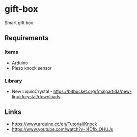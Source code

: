 # gift-box
Smart gift box

## Requirements

### Items
* Arduino
* Piezo knock sensor

### Library
* New LiquidCrystal - https://bitbucket.org/fmalpartida/new-liquidcrystal/downloads

## Links
* https://www.arduino.cc/en/Tutorial/Knock
* https://www.youtube.com/watch?v=i4Dfb_OHUJs